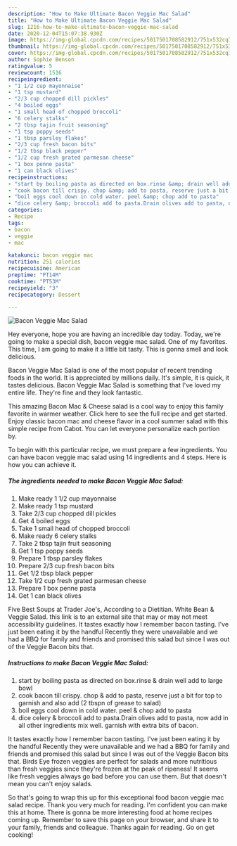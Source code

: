 ```yaml
---
description: "How to Make Ultimate Bacon Veggie Mac Salad"
title: "How to Make Ultimate Bacon Veggie Mac Salad"
slug: 1216-how-to-make-ultimate-bacon-veggie-mac-salad
date: 2020-12-04T15:07:38.930Z
image: https://img-global.cpcdn.com/recipes/5017501708582912/751x532cq70/bacon-veggie-mac-salad-recipe-main-photo.jpg
thumbnail: https://img-global.cpcdn.com/recipes/5017501708582912/751x532cq70/bacon-veggie-mac-salad-recipe-main-photo.jpg
cover: https://img-global.cpcdn.com/recipes/5017501708582912/751x532cq70/bacon-veggie-mac-salad-recipe-main-photo.jpg
author: Sophie Benson
ratingvalue: 5
reviewcount: 1516
recipeingredient:
- "1 1/2 cup mayonnaise"
- "1 tsp mustard"
- "2/3 cup chopped dill pickles"
- "4 boiled eggs"
- "1 small head of chopped broccoli"
- "6 celery stalks"
- "2 tbsp tajin fruit seasoning"
- "1 tsp poppy seeds"
- "1 tbsp parsley flakes"
- "2/3 cup fresh bacon bits"
- "1/2 tbsp black pepper"
- "1/2 cup fresh grated parmesan cheese"
- "1 box penne pasta"
- "1 can black olives"
recipeinstructions:
- "start by boiling pasta as directed on box.rinse &amp; drain well add to large bowl"
- "cook bacon till crispy. chop &amp; add to pasta, reserve just a bit for top to garnish and also add (2 tbspn of grease to salad)"
- "boil eggs cool down in cold water. peel &amp; chop add to pasta"
- "dice celery &amp; broccoli add to pasta.Drain olives add to pasta, now add in all other ingredients mix well. garnish with extra bits of bacon."
categories:
- Recipe
tags:
- bacon
- veggie
- mac

katakunci: bacon veggie mac 
nutrition: 251 calories
recipecuisine: American
preptime: "PT14M"
cooktime: "PT53M"
recipeyield: "3"
recipecategory: Dessert

---
```



![Bacon Veggie Mac Salad](https://img-global.cpcdn.com/recipes/5017501708582912/751x532cq70/bacon-veggie-mac-salad-recipe-main-photo.jpg)

Hey everyone, hope you are having an incredible day today. Today, we're going to make a special dish, bacon veggie mac salad. One of my favorites. This time, I am going to make it a little bit tasty. This is gonna smell and look delicious.

Bacon Veggie Mac Salad is one of the most popular of recent trending foods in the world. It is appreciated by millions daily. It's simple, it is quick, it tastes delicious. Bacon Veggie Mac Salad is something that I've loved my entire life. They're fine and they look fantastic.

This amazing Bacon Mac &amp; Cheese salad is a cool way to enjoy this family favorite in warmer weather. Click here to see the full recipe and get started. Enjoy classic bacon mac and cheese flavor in a cool summer salad with this simple recipe from Cabot. You can let everyone personalize each portion by.


To begin with this particular recipe, we must prepare a few ingredients. You can have bacon veggie mac salad using 14 ingredients and 4 steps. Here is how you can achieve it.

<!--inarticleads1-->

##### The ingredients needed to make Bacon Veggie Mac Salad:

1. Make ready 1 1/2 cup mayonnaise
1. Make ready 1 tsp mustard
1. Take 2/3 cup chopped dill pickles
1. Get 4 boiled eggs
1. Take 1 small head of chopped broccoli
1. Make ready 6 celery stalks
1. Take 2 tbsp tajin fruit seasoning
1. Get 1 tsp poppy seeds
1. Prepare 1 tbsp parsley flakes
1. Prepare 2/3 cup fresh bacon bits
1. Get 1/2 tbsp black pepper
1. Take 1/2 cup fresh grated parmesan cheese
1. Prepare 1 box penne pasta
1. Get 1 can black olives


Five Best Soups at Trader Joe&#39;s, According to a Dietitian. White Bean &amp; Veggie Salad. this link is to an external site that may or may not meet accessibility guidelines. It tastes exactly how I remember bacon tasting. I&#39;ve just been eating it by the handful Recently they were unavailable and we had a BBQ for family and friends and promised this salad but since I was out of the Veggie Bacon bits that. 

<!--inarticleads2-->

##### Instructions to make Bacon Veggie Mac Salad:

1. start by boiling pasta as directed on box.rinse &amp; drain well add to large bowl
1. cook bacon till crispy. chop &amp; add to pasta, reserve just a bit for top to garnish and also add (2 tbspn of grease to salad)
1. boil eggs cool down in cold water. peel &amp; chop add to pasta
1. dice celery &amp; broccoli add to pasta.Drain olives add to pasta, now add in all other ingredients mix well. garnish with extra bits of bacon.


It tastes exactly how I remember bacon tasting. I&#39;ve just been eating it by the handful Recently they were unavailable and we had a BBQ for family and friends and promised this salad but since I was out of the Veggie Bacon bits that. Birds Eye frozen veggies are perfect for salads and more nutritious than fresh veggies since they&#39;re frozen at the peak of ripeness! It seems like fresh veggies always go bad before you can use them. But that doesn&#39;t mean you can&#39;t enjoy salads. 

So that's going to wrap this up for this exceptional food bacon veggie mac salad recipe. Thank you very much for reading. I'm confident you can make this at home. There is gonna be more interesting food at home recipes coming up. Remember to save this page on your browser, and share it to your family, friends and colleague. Thanks again for reading. Go on get cooking!
